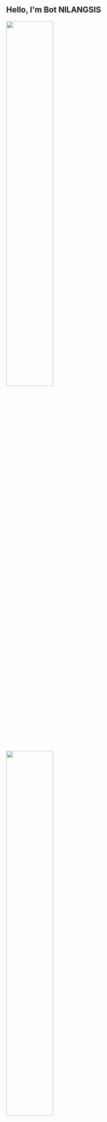## Hello, I'm Bot NILANGSIS

<div>
  <img src="https://github-readme-stats.vercel.app/api?username=NILANGSIS-TEAM&show_icons=true&count_private=true&locale=en&hide=stars" width="50%">
  <img src="https://github-readme-stats.vercel.app/api/top-langs/?username=NILANGSIS-TEAM&layout=compact&hide=html,css&langs_count=6" width="50%">
</div>
